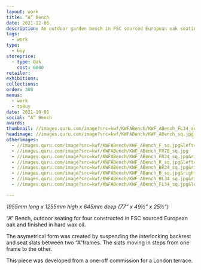 ```yaml
---
layout: work
title: “A” Bench
date: 2021-12-06
description: An outdoor garden bench in FSC sourced European oak seating 4 people. Finished with a hard wax oil. Sustainable designer garden furniture.
tags:
  - work
type:
  - buy
storeprice:
  - type: Oak
    cost: 6000
retailer:
exhibitions:
collections:
order: 300
menus:
  - work
  - toBuy
date: 2021-10-01
social: “A” Bench
awards:
thumbnail: //images.quru.com/image?src=kwf/KWFABench/KWF_ABench_FL34_sq.jpg&left=0.1875&top=0.15&right=0.875&bottom=0.8375&width=170&height=170&fill=auto
headimage: //images.quru.com/image?src=kwf/KWFABench/KWF_ABench_sq.jpg
otherimages: 
  - //images.quru.com/image?src=kwf/KWFABench/KWF_ABench_F_sq.jpg&left=0.15937&top=0.0875&right=0.93438&bottom=0.8625
  - //images.quru.com/image?src=kwf/KWFABench/KWF_ABench_FR78_sq.jpg
  - //images.quru.com/image?src=kwf/KWFABench/KWF_ABench_FR34_sq.jpg&right=0.8625&bottom=0.84063&left=0.13125&top=0.10938
  - //images.quru.com/image?src=kwf/KWFABench/KWF_ABench_R_sq.jpg&left=0.13125&top=0.22813&right=0.76563&bottom=0.8625
  - //images.quru.com/image?src=kwf/KWFABench/KWF_ABench_BR34_sq.jpg&right=0.88438&bottom=0.90313&left=0.10625&top=0.125
  - //images.quru.com/image?src=kwf/KWFABench/KWF_ABench_B_sq.jpg&right=0.9&bottom=0.95&left=0.0625&top=0.1125
  - //images.quru.com/image?src=kwf/KWFABench/KWF_ABench_BL34_sq.jpg&right=0.8375&bottom=0.77813&left=0.13438&top=0.075
  - //images.quru.com/image?src=kwf/KWFABench/KWF_ABench_FL34_sq.jpg&left=0.1875&top=0.15&right=0.875&bottom=0.8375

---
```

_1955mm long x 1255mm high x 645mm deep (77&rdquo; x 49&frac12;&rdquo; x 25&frac12;&rdquo;)_

&ldquo;A&rdquo; Bench, outdoor seating for four constructed in FSC sourced European oak and finished in hard wax oil.

The asymetrical form was created by suspending the interlocking backrest and seat slats between two &ldquo;A&rdquo;frames. The slats moving in steps from one frame to the other.

This piece was developed from a one-off commission for a London terrace.
